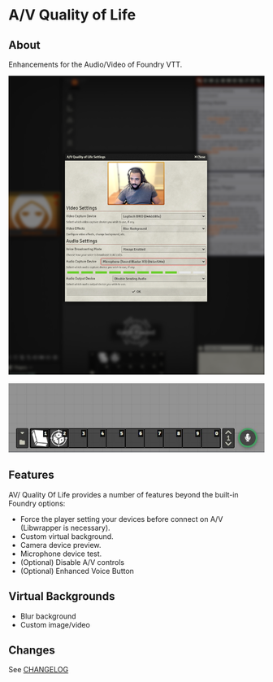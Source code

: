 # A/V Quality of Life

## About

Enhancements for the Audio/Video of Foundry VTT.

![A/V Quality of Life Settings](/docs/AV-QualityOfLife.png)

![Enhanced Voice Button](/docs/Enhanced-Voice-Button.jpg)

## Features

AV/ Quality Of Life provides a number of features beyond the built-in Foundry options:

* Force the player setting your devices before connect on A/V (Libwrapper is necessary).
* Custom virtual background.
* Camera device preview.
* Microphone device test.
* (Optional) Disable A/V controls
* (Optional) Enhanced Voice Button

## Virtual Backgrounds

* Blur background
* Custom image/video

## Changes

See [CHANGELOG](/CHANGELOG.md)
